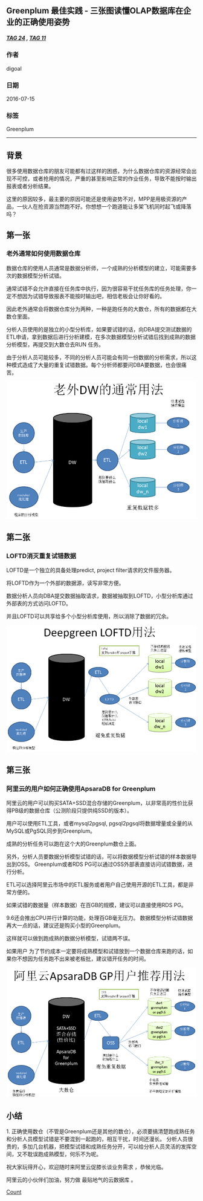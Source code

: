 ## Greenplum 最佳实践 - 三张图读懂OLAP数据库在企业的正确使用姿势  
##### [TAG 24](../class/24.md) , [TAG 11](../class/11.md)
                  
### 作者                      
digoal                      
                  
### 日期                      
2016-07-15                      
                  
### 标签                      
Greenplum                   
                  
----                      
                  
## 背景  
很多使用数据仓库的朋友可能都有过这样的困惑，为什么数据仓库的资源经常会出现不可控，或者抢用的情况，严重的甚至影响正常的作业任务，导致不能按时输出报表或者分析结果。    
    
这里的原因较多，最主要的原因可能还是使用姿势不对，MPP是用极资源的产品，一伙人在抢资源当然跑不好。你想想一个跑道能让多架飞机同时起飞或降落吗？      
    
## 第一张  
### 老外通常如何使用数据仓库  
数据仓库的使用人员通常是数据分析师，一个成熟的分析模型的建立，可能需要多次的数据模型分析试错。    
    
通常试错不会允许直接在任务库中执行，因为很容易干扰任务库的任务处理，你一定不想因为试错导致报表不能按时输出吧，相信老板会让你好看的。    
      
因此老外通常会将数据仓库分为两种，一种是跑任务的大数仓，所有的数据都在大数仓里面。    
    
分析人员使用的是独立的小型分析库，如果要试错的话，向DBA提交测试数据的ETL申请，拿到数据后进行分析建模，在多次数据模型分析试错后找到成熟的数据分析模型，再提交到大数仓去RUN 任务。    
    
由于分析人员可能较多，不同的分析人员可能会有同一份数据的分析需求，所以这种模式造成了大量的重复试错数据。每个分析师都要问DBA要数据，也会很痛苦。      
  
![screenshot](20160715_03_pic_001.png)  
    
## 第二张  
### LOFTD消灭重复试错数据  
LOFTD是一个独立的具备处理predict, project filter请求的文件服务器。    
    
将LOFTD作为一个外部的数据源，读写非常方便。    
    
数据分析人员向DBA提交数据抽取请求，数据被抽取到LOFTD，小型分析库通过外部表的方式访问LOFTD。    
    
并且LOFTD可以共享给多个小型分析库使用，所以消除了数据的冗余。    
  
![screenshot](20160715_03_pic_002.png)  
    
## 第三张  
### 阿里云的用户如何正确使用ApsaraDB for Greenplum  
阿里云的用户可以购买SATA+SSD混合存储的Greenplum，以非常高的性价比获得PB级的数据仓库（公测阶段只提供纯SSD的版本）。      
    
用户可以使用ETL工具，或者mysql2pgsql, pgsql2pgsql将数据增量或全量的从MySQL或PgSQL同步到Greenplum。    
    
成熟的分析任务可以跑在这个大的Greenplum数仓上面。     
  
另外，分析人员要数据分析模型试错的话，可以将数据模型分析试错的样本数据导出到OSS。  Greenplum或者RDS PG可以通过OSS外部表直接访问试错数据，进行分析。    
    
ETL可以选择阿里云市场中的ETL服务或者用户自己使用开源的ETL工具，都是非常方便的。    
    
如果试错的数据量（样本数据）在百GB的规模，建议可以直接使用RDS PG。    
  
9.6还会推出CPU并行计算的功能，处理百GB毫无压力。    数据模型分析试错数据再大一点的话，建议还是购买小型的Greenplum。    
    
这样就可以做到跑成熟的数据分析模型，试错两不误。      
    
如果用户 为了节约成本一定要将成熟模型和试错放到一个数据仓库来跑的话，如果你不想因为任务跑不出来被老板批，建议错开任务的时间。    
  
![screenshot](20160715_03_pic_003.png)  
  
## 小结  
1\. 正确使用数仓（不管是Greenplum还是其他的数仓），必须要搞清楚跑成熟任务和分析人员模型试错是不要混到一起跑的，相互干扰，时间还漫长。  分析人员很贵的，多加几台机器，把模型试错和成熟任务分开，可以给分析人员灵活的发挥空间，又不耽误跑成熟模型，何乐不为呢。     
    
祝大家玩得开心，欢迎随时来阿里云促膝长谈业务需求 ，恭候光临。  
    
阿里云的小伙伴们加油，努力做 最贴地气的云数据库 。  
    
    
                  
[Count](http://info.flagcounter.com/h9V1)                      

